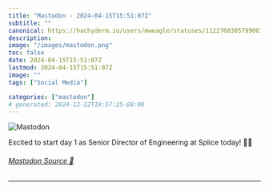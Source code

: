 ```yaml
---
title: "Mastodon - 2024-04-15T15:51:07Z"
subtitle: ""
canonical: https://hachyderm.io/users/mweagle/statuses/112276030579906759
description:
image: "/images/mastodon.png"
toc: false
date: 2024-04-15T15:51:07Z
lastmod: 2024-04-15T15:51:07Z
image: ""
tags: ["Social Media"]

categories: ["mastodon"]
# generated: 2024-12-22T19:57:25-08:00
---
```

![Mastodon](/images/mastodon.png)

<p>Excited to start day 1 as Senior Director of Engineering at Splice today! 🎉🎶</p>


###### [Mastodon Source 🐘](https://hachyderm.io/@mweagle/112276030579906759)

___
